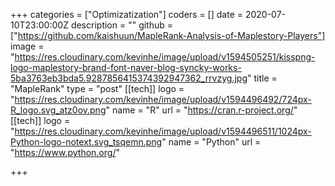 +++
categories = ["Optimizatization"]
coders = []
date = 2020-07-10T23:00:00Z
description = ""
github = ["https://github.com/kaishuun/MapleRank-Analysis-of-Maplestory-Players"]
image = "https://res.cloudinary.com/kevinhe/image/upload/v1594505251/kisspng-logo-maplestory-brand-font-naver-blog-syncky-works-5ba3763eb3bda5.9287856415374392947362_rrvzyg.jpg"
title = "MapleRank"
type = "post"
[[tech]]
logo = "https://res.cloudinary.com/kevinhe/image/upload/v1594496492/724px-R_logo.svg_atz0ov.png"
name = "R"
url = "https://cran.r-project.org/"
[[tech]]
logo = "https://res.cloudinary.com/kevinhe/image/upload/v1594496511/1024px-Python-logo-notext.svg_tsqemn.png"
name = "Python"
url = "https://www.python.org/"

+++